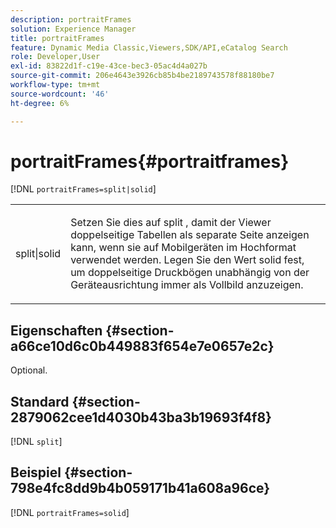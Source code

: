 ```yaml
---
description: portraitFrames
solution: Experience Manager
title: portraitFrames
feature: Dynamic Media Classic,Viewers,SDK/API,eCatalog Search
role: Developer,User
exl-id: 83822d1f-c19e-43ce-bec3-05ac4d4a027b
source-git-commit: 206e4643e3926cb85b4be2189743578f88180be7
workflow-type: tm+mt
source-wordcount: '46'
ht-degree: 6%

---
```


# portraitFrames{#portraitframes}

[!DNL `portraitFrames=split|solid`]

<table id="table_1D425B7685D448459CD3FE8D683C813C"> 
 <tbody> 
  <tr> 
   <td colname="col1"> <p> <span class="codeph"> split|solid</span> </p> </td> 
   <td colname="col2"> <p>Setzen Sie dies auf <span class="codeph"> split</span> , damit der Viewer doppelseitige Tabellen als separate Seite anzeigen kann, wenn sie auf Mobilgeräten im Hochformat verwendet werden. Legen Sie den Wert <span class="codeph"> solid</span> fest, um doppelseitige Druckbögen unabhängig von der Geräteausrichtung immer als Vollbild anzuzeigen. </p> </td> 
  </tr> 
 </tbody> 
</table>

## Eigenschaften {#section-a66ce10d6c0b449883f654e7e0657e2c}

Optional.

## Standard {#section-2879062cee1d4030b43ba3b19693f4f8}

[!DNL `split`]

## Beispiel {#section-798e4fc8dd9b4b059171b41a608a96ce}

[!DNL `portraitFrames=solid`]
